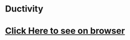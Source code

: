 # Ductivity
# [Click Here to see on browser](https://project-hunters-works.github.io/Study-Methods/)
